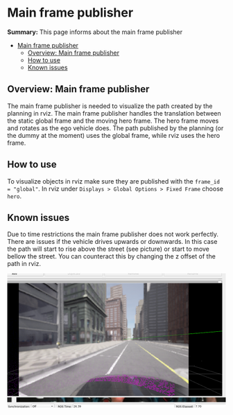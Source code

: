 # Main frame publisher

**Summary:** This page informs about the main frame publisher

- [Main frame publisher](#main-frame-publisher)
  - [Overview: Main frame publisher](#overview-main-frame-publisher)
  - [How to use](#how-to-use)
  - [Known issues](#known-issues)

## Overview: Main frame publisher

The main frame publisher is needed to visualize the path created by the planning in rviz.
The main frame publisher handles the translation between the static global frame and the moving hero frame.
The hero frame moves and rotates as the ego vehicle does. The path published by the planning (or the dummy at the moment) uses the global frame, while rviz uses the hero frame.

## How to use

To visualize objects in rviz make sure they are published with the ```frame_id = "global"```. In rviz under ```Displays > Global Options > Fixed Frame``` choose ```hero```.

## Known issues

Due to time restrictions the main frame publisher does not work perfectly.
There are issues if the vehicle drives upwards or downwards.
In this case the path will start to rise above the street (see picture) or start to move bellow the street.
You can counteract this by changing the z offset of the path in rviz.

![main frame publisher bug](./../assets/acting/main_frame_publisher_bug.png)
